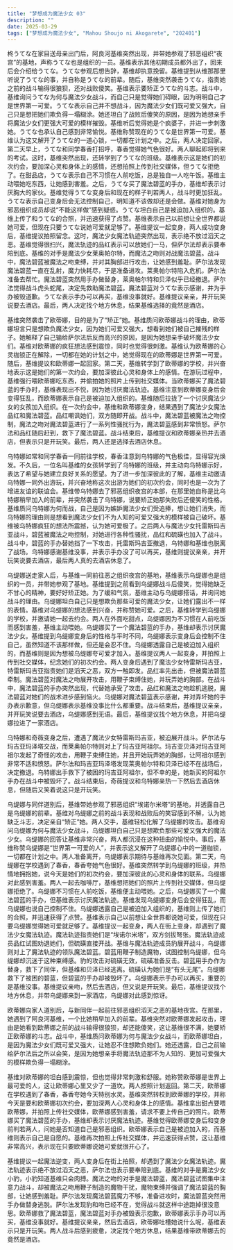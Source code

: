 ```yaml
---
title: "梦想成为魔法少女 03"
description: ""
date: 2025-03-29
tags: ["梦想成为魔法少女", "Mahou Shoujo ni Akogarete", "202401"]
---
```


柊うてな在家目送母亲出门后，阿良河基维突然出现，并带她参观了邪恶组织“夜宫”的基地，声称うてな也是组织的一员。基维表示其他初期成员都外出了，回来后会介绍给うてな。うてな参观后想告辞，基维却执意挽留。基维提到从维那那里听说了うてな的事，并自称是うてな的前辈。随后，基维突然袭击うてな，指责她之前的战斗输得很狼狈，还对战败傻笑。基维表示要矫正うてな的斗志。战斗中，基维询问うてな为何与魔法少女战斗，而自己只是觉得她们碍眼，因为明明自己才是世界第一可爱。うてな表示自己并不想战斗，因为魔法少女们既可爱又强大，自己只是想把她们欺负得一塌糊涂。她还坦白了战败后傻笑的原因，是因为她想亲手将魔法少女们更强大可爱的模样摧毁。基维听后觉得她是个疯婆子，并进一步刺激她。うてな也承认自己感到非常愉悦。基维称赞现在的うてな是世界第一可爱。基维认为这又解开了うてな的一道心锁，一切都在计划之中。之后，两人决定回家。第二天早上，うてな和同学春香打招呼，春香觉得她气色很好。两人聊起即将到来的考试。这时，基维突然出现，还转学到了うてな的班级。基维表示这是她们的初次约会，要加深心灵和身体上的感情，还想拍照上传到社交媒体，但うてな拒绝了。在甜品店，うてな表示自己不习惯在人前吃饭，总是独自一人吃午饭。基维主动喂她吃东西，让她感到害羞。之后，うてな买了魔法碧蓝的手办，基维却表示讨厌胸大的家伙。基维觉得うてな变身后和现在的样子判若两人，战斗时更加狂乱。うてな表示自己变身后会无法控制自己，明知道不该做却还是会做。基维对她身为邪恶组织成员却说“不能这样做”感到疑惑。うてな坦白自己是被迫加入组织的。基维上传了和うてな的合照，并迅速获得了点赞。基维表示自己以前想让全世界都说她可爱，但现在只要うてな说她可爱就足够了。基维提议一起变身，两人成功变身后，基维提议拍照留念。这时，魔法少女魔法轨迹突然出现，表示绝不放过滔天之恶。基维觉得很扫兴，魔法轨迹的品红表示可以放她们一马，但萨尔法却表示要奉陪到底。基维的对手是魔法少女莱奥帕尔特，而魔法之吻则对战魔法碧蓝。战斗中，魔法碧蓝被魔法之吻束缚，并对其胸部进行攻击，让她感到羞耻。萨尔法发现魔法碧蓝一直在乱射，魔力快耗尽，于是准备进攻。莱奥帕尔特陷入危机，萨尔法准备去帮忙。魔法碧蓝突然用手办做替身，莱奥帕尔特和贝泽似乎已经撤退。萨尔法觉得战斗虎头蛇尾，决定先救助魔法碧蓝。魔法碧蓝对うてな表示感谢，并为手办被毁道歉。うてな表示手办可以再买，基维没事就好。基维提议亲亲，并开玩笑说要去酒店。最后，两人决定找个地方休息，结果基维选择的竟然是酒店。

基维突然袭击了欧蒂娜，目的是为了“矫正”她。基维质问欧蒂娜战斗的理由，欧蒂娜坦言只是想欺负魔法少女，因为她们可爱又强大，想看到她们被自己摧残的样子。她解释了自己输给萨尔法后反而高兴的原因，是因为她想亲手破坏魔法少女们。基维对欧蒂娜的疯狂想法感到震惊，同时也觉得很刺激。基维认为欧蒂娜的心灵枷锁正在解除，一切都在她的计划之中，她觉得现在的欧蒂娜是世界第一可爱。随后，基维提议和欧蒂娜一起回家。第二天，基维转学到了欧蒂娜的学校，并兴奋地表示这是她们的第一次约会，要加深彼此心灵和身体上的感情。在游玩过程中，基维强行喂欧蒂娜吃东西，并偷拍她的照片上传到社交媒体。当欧蒂娜买了魔法碧蓝的手办时，基维表现出不悦，因为她讨厌魔法轨迹。基维注意到欧蒂娜变身后会变得狂乱，而欧蒂娜表示自己是被迫加入组织的。基维随后拉拢了一个讨厌魔法少女的女孩加入组织。在一次约会中，基维和欧蒂娜变身，结果遇到了魔法少女魔法品红和魔法碧蓝。品红嘲讽她们，双方随即开战。战斗中，魔法碧蓝被魔法之吻控制，魔法之吻对魔法碧蓝进行了一系列性骚扰行为，魔法碧蓝感到非常愤怒。萨尔法和品红随后赶到，救下了魔法碧蓝。战斗结束后，基维提议和欧蒂娜亲热并去酒店，但表示只是开玩笑。最后，两人还是选择去酒店休息。

乌特娜如常和同学春香一同前往学校，春香注意到乌特娜的气色极佳，显得容光焕发。不久后，一位名叫基维的女孩转学到了乌特娜的班级，并主动向乌特娜示好，表达了希望与她建立良好关系的愿望。为了进一步加深彼此的了解，基维主动邀请乌特娜一同外出游玩，并兴奋地称这次出游为她们的初次约会，同时也是一次为了增进友谊的联谊会。基维带乌特娜去了邪恶组织夜宫的本部，在那里她自称是比乌特娜稍早加入的前辈，并突然袭击了乌特娜，说要矫正她那失败后还傻笑的性格。基维质问乌特娜为何而战，自己是因为嫉妒魔法少女们受追捧，想让她们消失，而乌特娜的理由则是想看到魔法少女们不为人知的可爱又强大的模样被自己破坏。基维被乌特娜疯狂的想法所震撼，认为她可爱极了。之后两人与魔法少女托雷斯玛吉亚战斗，碧蓝被魔法之吻控制，对她进行各种性骚扰，品红和硫磺也加入了战斗。战斗中，碧蓝的手办替她挡了一下攻击，托雷斯玛吉亚撤退，乌特娜和基维也脱离了战场。乌特娜感谢基维没事，并表示手办没了可以再买，基维则提议亲亲，并开玩笑说要去酒店，最后两人真的去酒店休息了。

乌缇娜送走家人后，与基维一同前往恶之组织夜宫的基地，基维表示乌缇娜也是组织的一员，并带她参观了基地。基维提到之前看到乌缇娜战斗后傻笑，觉得她缺乏不甘心的精神，要好好矫正她。为了缓和气氛，基维主动与乌缇娜搭话，并询问她战斗的理由。乌缇娜坦白自己只是想欺负那些可爱的魔法少女，让她们露出不一样的表情。基维对乌缇娜的想法感到兴奋，并称赞她可爱。之后，基维转学到乌缇娜的学校，并邀请她一起去约会。两人在外面吃甜点，乌缇娜因为不习惯在人前吃饭而感到害羞，基维主动喂她。乌缇娜买了一个魔法碧蓝的手办，基维却表示讨厌魔法少女。基维提到乌缇娜变身后的性格与平时不同，乌缇娜表示变身后会控制不住自己，虽然知道不该那样做，但还是会忍不住。乌缇娜透露自己是被迫加入组织的，而基维则是因为想被乌缇娜夸可爱才加入。基维提议两人一起变身，并拍照上传到社交媒体，纪念她们的初次约会。两人变身后遇到了魔法少女特雷斯玛吉亚，特雷斯玛吉亚指责她们是滔天之恶，双方一触即发。品红率先出击，但被魔法碧蓝牵制。魔法碧蓝对魔法之吻展开攻击，用鞭子束缚住她，并玩弄她的胸部。在战斗中，魔法碧蓝的手办突然出现，代替她承受了攻击。品红和魔法之吻趁机逃脱，魔法碧蓝对她们的战术进步感到恼火。乌缇娜对魔法碧蓝表示感谢，并对弄坏她的手办表示歉意，但乌缇娜表示基维没事比什么都重要。战斗结束后，基维提议亲亲，并开玩笑说要去酒店，乌缇娜感到无语。最后，基维提议找个地方休息，并把乌缇娜拉进了一家酒店。

乌特娜和奇薇变身之后，遭遇了魔法少女特雷斯玛吉亚，被迫展开战斗。萨尔法与玛吉亚玛泽塔交战，而莱奥帕尔特则对上了玛吉亚阿祖尔。玛吉亚贝泽对玛吉亚阿祖尔发起了奇怪的攻击，用鞭子束缚住她，并且开始玩弄她的胸部，让阿祖尔感到非常不适和愤怒。萨尔法和玛吉亚玛泽塔发现莱奥帕尔特和贝泽已经不在战场后，决定撤退。乌特娜出手救下了被困的玛吉亚阿祖尔，但不幸的是，她新买的阿祖尔手办在战斗中被毁坏了。战斗结束后，奇薇提议和乌特娜亲热一下然后去酒店休息，但随后又笑着说这只是开玩笑。

乌缇娜与同伴道别后，基维带她参观了邪恶组织“埃诺尔米塔”的基地，并透露自己是乌缇娜的前辈。基维对乌缇娜之前的战斗表现和战败后的笑容感到不解，认为她缺乏斗志，决定亲自“矫正”她。两人交手，基维轻松化解了乌缇娜的攻击。基维询问乌缇娜为何与魔法少女战斗，乌缇娜坦白自己只是想欺负那些可爱又强大的魔法少女。乌缇娜的回答让基维非常兴奋，两人都沉浸在这种扭曲的愉悦中。事后，基维称赞乌缇娜是“世界第一可爱的人”，并表示这又解开了乌缇娜心中的一道枷锁，一切都在计划之中。两人准备离开，乌缇娜表示期待与基维再次见面。第二天，乌缇娜在学校遇到了春香，春香夸她气色很好。基维突然转学到乌缇娜的班级，并热情地拥抱她，说今天是她们的初次约会，要加深彼此的心灵和身体的联系。乌缇娜对此感到害羞。两人一起去咖啡厅，基维想把她们的照片上传到社交媒体，但乌缇娜拒绝了。乌缇娜不习惯在人前吃饭，基维便主动喂她。之后，乌缇娜买了一个魔法碧蓝的手办，但基维表示讨厌魔法轨迹。基维发现乌缇娜变身后会变得狂乱，而乌缇娜也说自己控制不住。乌缇娜透露自己是被迫加入组织的，基维则上传了她们的合照，并迅速获得了点赞。基维表示自己以前想让全世界都说她可爱，但现在只要乌缇娜觉得她可爱就足够了。基维提议一起变身，两人在街上变身，却遇到了魔法少女魔法轨迹。魔法轨迹指责她们是“埃诺尔米塔”，双方剑拔弩张。魔法轨迹成员品红试图劝退她们，但硫磺直接开战。基维与魔法轨迹成员豹展开战斗，乌缇娜则对上了魔法轨迹的领队魔法碧蓝。碧蓝用鞭子制造魔物，试图控制乌缇娜，但乌缇娜却沉迷于这种束缚感。豹的攻击对硫磺无效，硫磺准备反击。碧蓝用手办作为替身，救下了同伴，但基维和贝泽已经逃离。硫磺认为她们是“有头无尾”。乌缇娜救下了被困的碧蓝，但碧蓝的手办却被毁坏了。乌缇娜表示手办可以再买，重要的是基维没事。基维提议亲吻，然后去酒店，但又说是开玩笑。最后，基维提议找个地方休息，并带乌缇娜来到一家酒店，乌缇娜对此感到惊讶。

欧蒂娜向家人道别后，与新同伴一起前往邪恶组织滔天之恶的基地夜宫。在那里，她遇到了阿良河基维，一个比她稍早加入的前辈。基维突然对欧蒂娜发起攻击，理由是她看到欧蒂娜之前的战斗输得很狼狈，却还能傻笑，这让基维很不满，她要矫正欧蒂娜的斗志。战斗中，基维质问欧蒂娜为何与魔法少女战斗，而欧蒂娜坦白，是因为魔法少女们既可爱又强大，让她忍不住想欺负她们。她还透露，自己之前输给萨尔法后之所以会笑，是因为她想亲手将魔法轨迹那不为人知的、更加可爱强大的模样欺负得一塌糊涂。

基维对欧蒂娜的坦白感到震惊，但也觉得非常刺激和舒服。她称赞欧蒂娜是世界上最可爱的人，这让欧蒂娜心里又少了一道坎。两人按照计划返回。第二天，欧蒂娜在学校遇到了春香，春香夸她今天特别水灵。基维突然转校到欧蒂娜的学校，并称今天是要和欧蒂娜初次约会，要加深两人心灵和身体上的感情。基维拿出甜点要喂欧蒂娜，并拍照上传社交媒体，欧蒂娜感到害羞，请求不要上传自己的照片。欧蒂娜买了魔法碧蓝的手办，基维却表示讨厌魔法轨迹。基维觉得欧蒂娜变身后和变身前判若两人，问她是否知道自己是邪恶组织。欧蒂娜表示自己是被迫加入的，而基维则表示自己是自愿的。基维再次拍照上传社交媒体，并迅速获得点赞，这让基维非常高兴，表示现在只要欧蒂娜说她可爱就很开心了。

基维提议一起魔法逆变，两人变身后在街上拍照，却遇到了魔法少女魔法轨迹。魔法轨迹表示绝不放过滔天之恶，萨尔法也表示要奉陪到底。基维的对手是魔法少女小豹，小豹知道基维只会肉搏。魔法之吻的对手是魔法碧蓝，魔法碧蓝试图集中注意力战斗，却被魔法之吻用鞭子制造的魔物干扰，魔物束缚并强调了魔法碧蓝的胸部，让她感到羞耻。萨尔法发现魔法碧蓝魔力不够，准备进攻时，魔法碧蓝突然用手办做替身逃脱。萨尔法发现豹和吻已经不在，觉得战斗就这样中途跑掉很没意思。欧蒂娜救了魔法碧蓝，魔法碧蓝对手办被毁表示抱歉，欧蒂娜表示手办可以再买，基维没事就好。基维提议亲亲，然后去酒店，欧蒂娜吐槽她说什么呢，基维表示只是开玩笑。两人战斗后感到疲惫，决定找个地方休息，结果基维带欧蒂娜去的竟然是酒店。